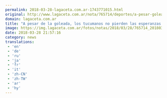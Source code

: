 ```yaml
---
permalink: 2018-03-28-lagaceta.com.ar-1743771015.html
original: http://www.lagaceta.com.ar/nota/765714/deportes/a-pesar-goleada-tucumanos-no-pierden-esperanzas-se-fotografiaron-copa-mundo.html
domain: lagaceta.com.ar
title: "A pesar de la goleada, los tucumanos no pierden las esperanzas y se fotografiaron con la Copa del Mundo"
image: https://img.lagaceta.com.ar/fotos/notas/2018/03/28/765714_20180328184505.jpg
date: 2018-03-28 21:57:16
category: news
translations: 
 - 'en'
 - 'de'
 - 'ru'
 - 'ja'
 - 'fr'
 - 'it'
 - 'zh-CN'
 - 'zh-TW'
 - 'ar'
 - 'hy'
---
```


